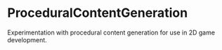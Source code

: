 # ProceduralContentGeneration
Experimentation with procedural content generation for use in 2D game development.
